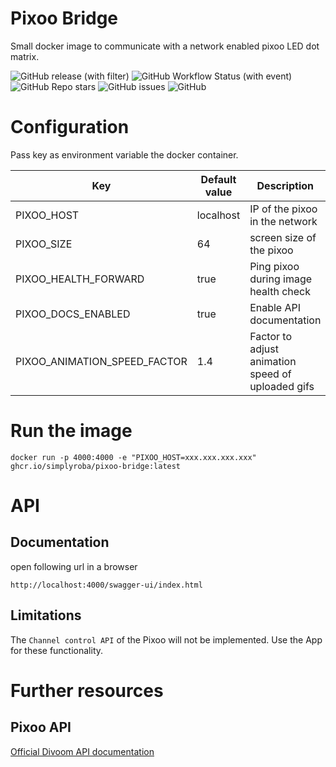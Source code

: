 # Pixoo Bridge
Small docker image to communicate with a network enabled pixoo LED dot matrix.

<!-- TODO Downloads from ghcr.io -->
![GitHub release (with filter)](https://img.shields.io/github/v/release/simplyRoba/pixoo-bridge?link=https%3A%2F%2Fgithub.com%2FsimplyRoba%2Fpixoo-bridge%2Freleases)
![GitHub Workflow Status (with event)](https://img.shields.io/github/actions/workflow/status/simplyRoba/pixoo-bridge/run-tests.yaml?link=https%3A%2F%2Fgithub.com%2FsimplyRoba%2Fpixoo-bridge%2Factions%2Fworkflows%2Frun-tests.yaml%3Fquery%3Dbranch%253Amain)
![GitHub Repo stars](https://img.shields.io/github/stars/simplyRoba/pixoo-bridge)
![GitHub issues](https://img.shields.io/github/issues/simplyRoba/pixoo-bridge?link=https%3A%2F%2Fgithub.com%2FsimplyRoba%2Fpixoo-bridge%2Fissues)
![GitHub](https://img.shields.io/github/license/simplyRoba/pixoo-bridge)

# Configuration
Pass key as environment variable the docker container.

| Key                          | Default value | Description                                       |
|------------------------------|---------------|---------------------------------------------------|
| PIXOO_HOST                   | localhost     | IP of the pixoo in the network                    |
| PIXOO_SIZE                   | 64            | screen size of the pixoo                          |
| PIXOO_HEALTH_FORWARD         | true          | Ping pixoo during image health check              |
| PIXOO_DOCS_ENABLED           | true          | Enable API documentation                          |
| PIXOO_ANIMATION_SPEED_FACTOR | 1.4           | Factor to adjust animation speed of uploaded gifs |

# Run the image
```shell
docker run -p 4000:4000 -e "PIXOO_HOST=xxx.xxx.xxx.xxx" ghcr.io/simplyroba/pixoo-bridge:latest
```


# API
## Documentation
open following url in a browser
```
http://localhost:4000/swagger-ui/index.html
```

## Limitations
The `Channel control API` of the Pixoo will not be implemented. Use the App for these functionality.

# Further resources
## Pixoo API
[Official Divoom API documentation](http://doc.divoom-gz.com/web/#/12?page_id=191)
